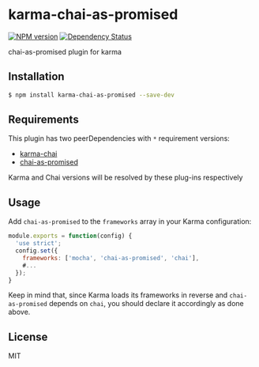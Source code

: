# karma-chai-as-promised
[![NPM version](https://badge.fury.io/js/karma-chai-as-promised.svg)](https://badge.fury.io/js/karma-chai-as-promised) [![Dependency Status](https://david-dm.org/vlkosinov/karma-chai-as-promised.svg)](https://david-dm.org/vlkosinov/karma-chai-as-promised)

chai-as-promised plugin for karma

## Installation
```sh
$ npm install karma-chai-as-promised --save-dev
```
   
## Requirements

This plugin has two peerDependencies with `*` requirement versions:
* [karma-chai](https://github.com/xdissent/karma-chai) 
* [chai-as-promised](https://github.com/domenic/chai-as-promised)

Karma and Chai versions will be resolved by these plug-ins respectively

## Usage

Add `chai-as-promised` to the `frameworks` array in your Karma configuration:

```js
module.exports = function(config) {
  'use strict';
  config.set({
    frameworks: ['mocha', 'chai-as-promised', 'chai'],
    #...
  });
}
```

Keep in mind that, since Karma loads its frameworks in reverse and `chai-as-promised` depends on `chai`, you should declare it accordingly as done above.

License
----

MIT